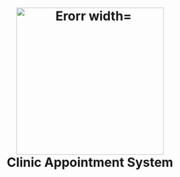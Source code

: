<h1 align = "center"><img src="https://cdn.dribbble.com/userupload/42330044/file/original-f309697e4c41e8978883aeddbab3c537.gif" alt="Erorr width="395" height="330" <br><br>
Clinic Appointment System<br>
